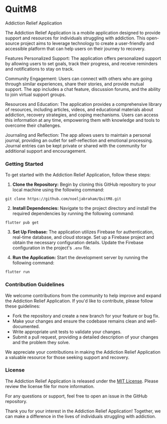 # QuitM8

Addiction Relief Application

The Addiction Relief Application is a mobile application designed to provide support and resources for individuals struggling with addiction. This open-source project aims to leverage technology to create a user-friendly and accessible platform that can help users on their journey to recovery.

Features
Personalized Support: The application offers personalized support by allowing users to set goals, track their progress, and receive reminders and notifications to stay on track.

Community Engagement: Users can connect with others who are going through similar experiences, share their stories, and provide mutual support. The app includes a chat feature, discussion forums, and the ability to join virtual support groups.

Resources and Education: The application provides a comprehensive library of resources, including articles, videos, and educational materials about addiction, recovery strategies, and coping mechanisms. Users can access this information at any time, empowering them with knowledge and tools to overcome their challenges.

Journaling and Reflection: The app allows users to maintain a personal journal, providing an outlet for self-reflection and emotional processing. Journal entries can be kept private or shared with the community for additional support and encouragement.

### Getting Started

To get started with the Addiction Relief Application, follow these steps:

1. **Clone the Repository:** Begin by cloning this GitHub repository to your local machine using the following command:

```
git clone https://github.com/noeljabraham/QuitM8.git
```

2. **Install Dependencies:** Navigate to the project directory and install the required dependencies by running the following command:

```
flutter pub get
```

3. **Set Up Firebase:** The application utilizes Firebase for authentication, real-time database, and cloud storage. Set up a Firebase project and obtain the necessary configuration details. Update the Firebase configuration in the project's `.env` file.

4. **Run the Application:** Start the development server by running the following command:

```
flutter run 
```

### Contribution Guidelines

We welcome contributions from the community to help improve and expand the Addiction Relief Application. If you'd like to contribute, please follow these guidelines:

- Fork the repository and create a new branch for your feature or bug fix.
- Make your changes and ensure the codebase remains clean and well-documented.
- Write appropriate unit tests to validate your changes.
- Submit a pull request, providing a detailed description of your changes and the problem they solve.

We appreciate your contributions in making the Addiction Relief Application a valuable resource for those seeking support and recovery.

### License

The Addiction Relief Application is released under the [MIT License](https://opensource.org/licenses/MIT). Please review the license file for more information.

For any questions or support, feel free to open an issue in the GitHub repository.

Thank you for your interest in the Addiction Relief Application! Together, we can make a difference in the lives of individuals struggling with addiction.
